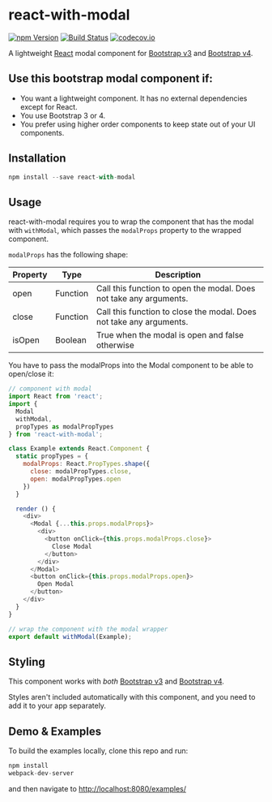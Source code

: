 react-with-modal
================
[![npm Version](https://img.shields.io/npm/v/react-with-modal.svg)](https://www.npmjs.com/package/react-with-modal)
[![Build Status](https://travis-ci.org/zaizhuang/react-with-modal.svg)](https://travis-ci.org/zaizhuang/react-with-modal.svg)
[![codecov.io](https://codecov.io/github/zaizhuang/react-with-modal/coverage.svg?branch=master)](https://codecov.io/github/zaizhuang/react-with-modal?branch=master)

A lightweight [React](http://facebook.github.io/react/index.html) modal component for [Bootstrap v3](http://getbootstrap.com/) and [Bootstrap v4](http://v4-alpha.getbootstrap.com/).

## Use this bootstrap modal component if:
- You want a lightweight component. It has no external dependencies except for React.
- You use Bootstrap 3 or 4.
- You prefer using higher order components to keep state out of your UI components.

## Installation
```javascript
npm install --save react-with-modal
```
## Usage
react-with-modal requires you to wrap the component that has the modal with `withModal`, which passes the `modalProps` property to the wrapped component.

`modalProps` has the following shape:

|Property| Type| Description|
|--------|-----| -----------|
|open|Function|Call this function to open the modal. Does not take any arguments.|
|close|Function|Call this function to close the modal. Does not take any arguments.|
|isOpen|Boolean|True when the modal is open and false otherwise|

You have to pass the modalProps into the Modal component to be able to open/close it:
```javascript
// component with modal
import React from 'react';
import {
  Modal
  withModal,
  propTypes as modalPropTypes
} from 'react-with-modal';

class Example extends React.Component {
  static propTypes = {
    modalProps: React.PropTypes.shape({
      close: modalPropTypes.close,
      open: modalPropTypes.open
    })
  }

  render () {
    <div>
      <Modal {...this.props.modalProps}>
        <div>
          <button onClick={this.props.modalProps.close}>
            Close Modal
          </button>
        </div>
      </Modal>
      <button onClick={this.props.modalProps.open}>
        Open Modal
      </button>
    </div>
  }
}

// wrap the component with the modal wrapper
export default withModal(Example);
```

## Styling

This component works with *both* [Bootstrap v3](http://getbootstrap.com/) and [Bootstrap v4](http://v4-alpha.getbootstrap.com/).

Styles aren't included automatically with this component, and you need to add it to your app separately.

## Demo & Examples

To build the examples locally, clone this repo and run:

```javascript
npm install
webpack-dev-server
```
and then navigate to [http://localhost:8080/examples/](http://localhost:8080/examples/)
